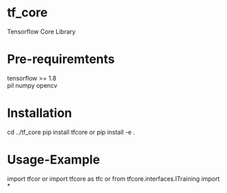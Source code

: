 # tf_core
Tensorflow Core Library

# Pre-requiremtents
tensorflow >= 1.8 \
pil
numpy
opencv

# Installation 
cd ../tf_core
pip install tfcore
or
pip install -e .

# Usage-Example
import tfcor
or
import tfcore as tfc
or
from tfcore.interfaces.ITraining import *
